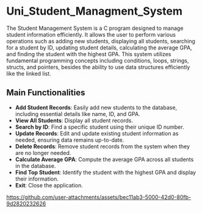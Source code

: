 # Uni_Student_Managment_System
The Student Management System is a C program designed to manage student  information efficiently. It allows the user to perform various operations such as  adding new students, displaying all students, searching for a student by ID,  updating student details, calculating the average GPA, and finding the student  with the highest GPA. 
This system utilizes fundamental programming concepts including conditions,  loops, strings, structs, and pointers, besides the ability to use data structures  efficiently like the linked list. 

## Main Functionalities

- **Add Student Records**: Easily add new students to the database, including essential details like name, ID, and GPA.
- **View All Students**: Display all student records.
- **Search by ID**: Find a specific student using their unique ID number.
- **Update Records**: Edit and update existing student information as needed, ensuring data remains up-to-date.
- **Delete Records**: Remove student records from the system when they are no longer needed.
- **Calculate Average GPA**: Compute the average GPA across all students in the database.
- **Find Top Student**: Identify the student with the highest GPA and display their information.
- **Exit**: Close the application.

https://github.com/user-attachments/assets/bec11ab3-5000-42d0-80fb-9d2820232626
